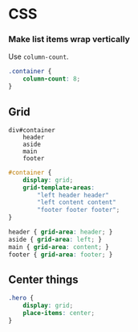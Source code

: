 # CSS

### Make list items wrap vertically

Use `column-count`.

```css
.container {
    column-count: 8;
}
```

## Grid

```pug
div#container
	header
	aside
	main
	footer
```

```css
#container {
    display: grid;
    grid-template-areas:
    	"left header header"
        "left content content"
        "footer footer footer";
}

header { grid-area: header; }
aside { grid-area: left; }
main { grid-area: content; }
footer { grid-area: footer; }
```

## Center things

```css
.hero {
    display: grid;
    place-items: center;
}
```

